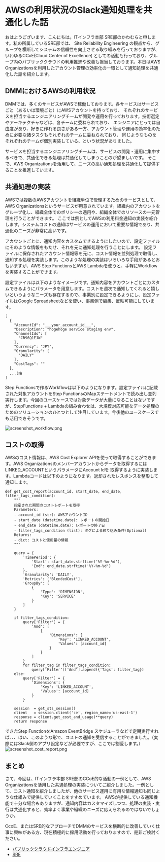 # AWSの利用状況のSlack通知処理を共通化した話

おはようございます、こんにちは。ITインフラ本部 SRE部のかわむらと申します。私の所属しているSRE部では、
Site Reliability Engineering の観点から、グループを横断してシステムの信頼性を向上させる取り組みを行っておりますが、いわゆるCCoE(Cloud Center of Excellence)
としての活動も行っており、グループ内のパブリッククラウドの利用推進や改善も担当しております。本日はAWS Organizationsを利用したアカウント管理の効率化の一環として通知処理を共通化した話を紹介します。

## DMMにおけるAWSの利用状況 
DMMでは、多くのサービスがAWSで稼働しております。各サービスはサービスごと（あるいは環境ごと）にAWSアカウントを持っており、
それぞれのサービスを担当するエンジニアリングチームが開発や運用を行っております。技術選定やアーキテクチャなどは、各チームに委ねられており、
エンジニアにとっては自由度があり、好きに作れる良さがある一方、アカウント管理や運用の効率化のために必要な諸タスクもそれぞれのチームに委ねられており、 同じようなものをそれぞれのチームが個別実装している、という状況がありました。

サービスを担当するエンジニアリングチームは、サービスの開発・運用に集中するべきで、共通化できる処理は共通化してしまうことのが望ましいです。 そこで、AWS Organizationsを活用して、ニーズの高い通知処理を共通化して提供することを推進しています。

## 共通処理の実装
AWSでは複数のAWSアカウントを組織単位で管理するためのサービスとして、AWS Organizationsというサービスが用意されています。組織内のアカウントをグループ化し、組織全体でのポリシーの適用や、組織全体でのリソースの一元管理を行うことができます。
ここでは例としてAWSの利用料金通知の実装を紹介します。システムコストの通知はサービスの運用において重要な情報であり、共通化のニーズが非常に高いです。

アカウントごとに、通知内容をカスタムできるようにしたいので、設定ファイルにそのような情報をもたせ、それを元に通知処理を行うことにします。
設定ファイルに保存されたアカウント情報等を元に、コスト情報を並列処理で取得し、通知する処理を実装します。このような処理の実装はいろいろな手段があるとおもいますが、AWS Step FunctionsとAWS Lambdaを使うと、手軽にWorkflowを実装することができます。

設定ファイルは以下のようなイメージです。通知内容をアカウントごとにカスタムできるようにパラメータを用意します。コストを週次で通知してくれると嬉しいというようなニーズも存在するので、事業別に設定できるようにし、設定ファイルはGoogle Spreadsheetなどを使い、事業側で編集、反映可能にしています。

```
[
  {
    "AccountId": "___your_account_id___",
    "Description": "hogehoge service staging env",
    "ChannelIds": [
      "CR96Q1EJW"
    ],
    "Currency": "JPY",
    "Granularity": [
      "DAILY"
    ],
    "CostTags": ""
  },
  ...(略
]
```

Step Functionsで作るWorkflowは以下のようになります。設定ファイルに記載された対象アカウントをStep FunctionsのMapステートメントで読み出し並列実行します。今回のユースケースでは対象データが大量になることはないですが、StepFunctions + Lambdaの組み合わせは、大規模対応可能なデータ処理のためのソリューションのひとつとして注目しています。今後他のユースケースでも活用できそうです。

![screenshot_workflow.png](screenshot_workflow.png)

## コストの取得
AWSのコスト情報は、AWS Cost Explorer APIを使って取得することができます。AWS Organizationsのメンバーアカウントからデータを取得するには LINKED_ACCOUNTというパラメータにAccount Idを
取得するように実装します。Lambdaコードは以下のようになります。返却されたレスポンスを整形して通知します。

```
def get_cost_report(account_id, start_date, end_date, filter_tags_condition):
    """
    指定された期間のコストレポートを取得
    Parameters:
    - account_id (str): AWSアカウントID
    - start_date (datetime.date): レポートの開始日
    - end_date (datetime.date): レポートの終了日
    - filter_tags_condition (list): タグによる絞り込み条件(Optional)
    Returns:
    - dict: コストと使用量の情報
    """

    query = {
        'TimePeriod': {
            'Start': start_date.strftime('%Y-%m-%d'),
            'End': end_date.strftime('%Y-%m-%d')
        },
        'Granularity': 'DAILY',
        'Metrics': ['BlendedCost'],
        'GroupBy': [
            {
                'Type': 'DIMENSION',
                'Key': 'SERVICE'
            }
        ]
    }

    if filter_tags_condition:
        query['Filter'] = {
            'And': [
                {
                    'Dimensions': {
                        'Key': 'LINKED_ACCOUNT',
                        'Values': [account_id]
                    }
                }
            ]
        }
        for filter_tag in filter_tags_condition:
            query['Filter']['And'].append({'Tags': filter_tag})
    else:
        query['Filter'] = {
            'Dimensions': {
                'Key': 'LINKED_ACCOUNT',
                'Values': [account_id]
            }
        }

    session  = get_sts_session()
    client   = session.client('ce', region_name='us-east-1')
    response = client.get_cost_and_usage(**query)
    return response
```

できたStep FunctionをAmazon EventBridge スケジューラなどで定期実行すれば、、、はい、このような形で、コストの通知を受信することができました。（実際にはSlack側のアプリ設定などが必要ですが、ここでは割愛します。）
![screenshot_cost_report.png](screenshot_cost_report.png)

## まとめ
さて、今回は、ITインフラ本部 SRE部のCCoE的な活動の一例として、AWS Organizationsを活用した共通処理の実装についてご紹介しました。一例として、コスト通知を紹介しましたが、他のサービス運用に有用な情報通知も同じような仕組みで提供していくことをすすめています。
AWSが提供している通知機能で十分な場合もありますが、通知内容はカスタマイズしつつ、処理の実装・実行は共通化すると、効率よく事業や組織のニーズに応えられるのではないでしょうか。

CcoE、またはSRE的なアプローチでDMMのサービスを横断的に改善していく仕事に興味がある方、現在積極的に採用活動を行っておりますので、是非ご検討ください。
- [パブリッククラウドインフラエンジニア](https://dmm-corp.com/recruit/engineer/1672/)
- [SRE](https://dmm-corp.com/recruit/engineer/8/)

